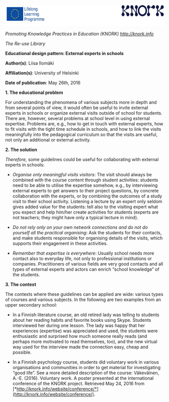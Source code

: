 <img src="images\6df472201f55e3c5ca79d3fd3c64ddbf49c8c8b9/media/image01.png" width="624" height="65" />

*Promoting Knowledge Practices in Education (KNORK) http://knork.info*

*The Re-use Library*

**Educational design pattern: External experts in schools**

**Author(s)**: Liisa Ilomäki

**Affiliation(s)**: University of Helsinki

**Date of publication**: May 26th, 2016

**1. The educational problem**

For understanding the phenomena of various subjects more in depth and from several points of view, it would often be useful to invite external experts in schools or organize external visits outside of school for students. There are, however, several problems at school level in using external expertise. Problems are, e.g., how to get in touch with external experts, how to fit visits with the tight time schedule in schools, and how to link the visits meaningfully into the pedagogical curriculum so that the visits are useful, not only an additional or external activity.

**2. The solution**

*Therefore,* some guidelines could be useful for collaborating with external experts in schools:

-   *Organise only meaningful visits visitors*: The visit should always be combined with the course content through student activities: students need to be able to utilise the expertise somehow, e.g., by interviewing external experts to get answers to their project questions, by concrete collaboration with the experts, or by combining the outcomes of a study visit to their school activity. Listening a lecture by an expert only seldom gives added value for the students: tell also to the visiting expert what you expect and help him/her create activities for students (experts are not teachers; they might have only a typical lecture in mind).

-   *Do not rely only on your own network connections and do not do yourself all the practical organising*: Ask the students for their contacts, and make students responsible for organising details of the visits, which supports their engagement in these activities.

-   *Remember that expertise is everywhere*: Usually school needs more contact also to everyday life, not only to professional institutions or companies. Practitioners of various fields are very good contacts and all types of external experts and actors can enrich “school knowledge” of the students.

**3. The context**

The contexts where these guidelines can be applied are wide: various types of courses and various subjects. In the following are two examples from an upper secondary school:

-   In a Finnish literature course, an old retired lady was telling to students about her reading habits and favorite books using Skype. Students interviewed her during one lesson. The lady was happy that her experiences (expertise) was appreciated and used, the students were enthusiastic and surprised how much someone really reads (and perhaps more motivated to read themselves, too), and the new virtual way used for the interview made the connection easy, cheap and possible.

-   In a Finnish psychology course, students did voluntary work in various organisations and communities in order to get material for investigating “good life”. See a more detailed description of the course: Väkeväinen, A.-E. (2016). Voluntary work. A poster presented at the international conference of the KNORK project. Retrieved May 24, 2016 from [*http://knork.info/website/conference/*](http://knork.info/website/conference/).


